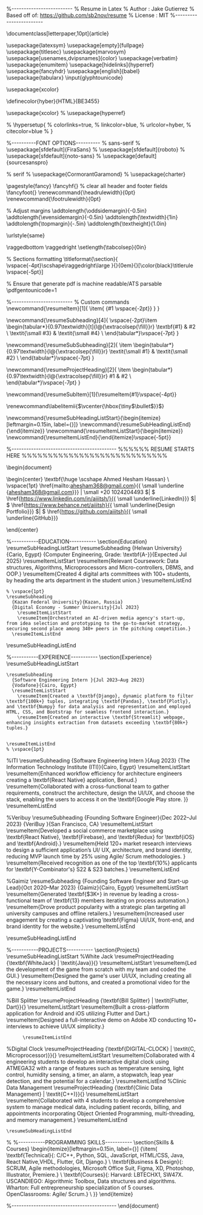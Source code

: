 %-------------------------
% Resume in Latex
% Author : Jake Gutierrez
% Based off of: https://github.com/sb2nov/resume
% License : MIT
%------------------------

\documentclass[letterpaper,10pt]{article}

\usepackage{latexsym}
\usepackage[empty]{fullpage}
\usepackage{titlesec}
\usepackage{marvosym}
\usepackage[usenames,dvipsnames]{color}
\usepackage{verbatim}
\usepackage{enumitem}
\usepackage[hidelinks]{hyperref}
\usepackage{fancyhdr}
\usepackage[english]{babel}
\usepackage{tabularx}
\input{glyphtounicode}


\usepackage{xcolor}

\definecolor{hyber}{HTML}{BE3455}

\usepackage{xcolor}
% \usepackage{hyperref}

% \hypersetup{
%     colorlinks=true,
%     linkcolor=blue,
%     urlcolor=hyber,
%     citecolor=blue
% }


%----------FONT OPTIONS----------
% sans-serif
% \usepackage[sfdefault]{FiraSans}
% \usepackage[sfdefault]{roboto}
% \usepackage[sfdefault]{noto-sans}
% \usepackage[default]{sourcesanspro}

% serif
% \usepackage{CormorantGaramond}
% \usepackage{charter}


\pagestyle{fancy}
\fancyhf{} % clear all header and footer fields
\fancyfoot{}
\renewcommand{\headrulewidth}{0pt}
\renewcommand{\footrulewidth}{0pt}

% Adjust margins
\addtolength{\oddsidemargin}{-0.5in}
\addtolength{\evensidemargin}{-0.5in}
\addtolength{\textwidth}{1in}
\addtolength{\topmargin}{-.5in}
\addtolength{\textheight}{1.0in}

\urlstyle{same}

\raggedbottom
\raggedright
\setlength{\tabcolsep}{0in}

% Sections formatting
\titleformat{\section}{
  \vspace{-4pt}\scshape\raggedright\large
}{}{0em}{}[\color{black}\titlerule \vspace{-5pt}]

% Ensure that generate pdf is machine readable/ATS parsable
\pdfgentounicode=1

%-------------------------
% Custom commands
\newcommand{\resumeItem}[1]{
  \item{
    {#1 \vspace{-2pt}}
  }
}

\newcommand{\resumeSubheading}[4]{
  \vspace{-2pt}\item
    \begin{tabular*}{0.97\textwidth}[t]{l@{\extracolsep{\fill}}r}
      \textbf{#1} & #2 \\
      \textit{\small #3} & \textit{\small #4} \\
    \end{tabular*}\vspace{-7pt}
}

\newcommand{\resumeSubSubheading}[2]{
    \item
    \begin{tabular*}{0.97\textwidth}{l@{\extracolsep{\fill}}r}
      \textit{\small #1} & \textit{\small #2} \\
    \end{tabular*}\vspace{-7pt}
}

\newcommand{\resumeProjectHeading}[2]{
    \item
    \begin{tabular*}{0.97\textwidth}{l@{\extracolsep{\fill}}r}
      #1 & #2 \\
    \end{tabular*}\vspace{-7pt}
}

\newcommand{\resumeSubItem}[1]{\resumeItem{#1}\vspace{-4pt}}

\renewcommand\labelitemii{$\vcenter{\hbox{\tiny$\bullet$}}$}

\newcommand{\resumeSubHeadingListStart}{\begin{itemize}[leftmargin=0.15in, label={}]}
\newcommand{\resumeSubHeadingListEnd}{\end{itemize}}
\newcommand{\resumeItemListStart}{\begin{itemize}}
\newcommand{\resumeItemListEnd}{\end{itemize}\vspace{-5pt}}

%-------------------------------------------
%%%%%%  RESUME STARTS HERE  %%%%%%%%%%%%%%%%%%%%%%%%%%%%


\begin{document}


\begin{center}
    \textbf{\huge \scshape Ahmed Hesham Hassan} \\ \vspace{1pt}
    \href{mailto:ahesham368@gmail.com}{{  \small \underline {ahesham368@gmail.com}}} $|$ 
    \small +20 1024204493 $| $ 
    \href{https://www.linkedin.com/in/aiiitsh/}{{ \small 
 \underline{LinkedIn}}} $| $
 \href{https://www.behance.net/aiiitsh}{{ \small 
 \underline{Design Portfolio}}} $| $
 \href{https://github.com/aiiitsh}{{ \small \underline{GitHub}}} 
    
\end{center}


%-----------EDUCATION-----------
\section{Education}
  \resumeSubHeadingListStart
    \resumeSubheading
      {Helwan University}{Cario, Egypt}
      {Computer Engineering, Grade: \textbf{A-}}{Expected Jul 2025}
        \resumeItemListStart
        \resumeItem{Relevant Coursework: Data structures, Algorithms, Microprocessors and Micro-controllers, DBMS, and OOP.}
        \resumeItem{Created 4 digital arts committees with 100+ students, by heading the arts department in the student union.}
      \resumeItemListEnd

    % \vspace{1pt}
    \resumeSubheading
      {Kazan Federal University}{Kazan, Russia}
      {Digital Economy - Summer University}{Jul 2023}
        \resumeItemListStart
        \resumeItem{Orchestrated an AI-driven media agency's start-up, from idea selection and prototyping to the go-to-market strategy, securing second place among 340+ peers in the pitching competition.}
      \resumeItemListEnd
  \resumeSubHeadingListEnd


%-----------EXPERIENCE-----------
\section{Experience}
  \resumeSubHeadingListStart
  
    \resumeSubheading
      {Software Engineering Intern }{Jul 2023–Aug 2023}
      {Vodafone}{Cairo, Egypt}
      \resumeItemListStart
        \resumeItem{Created a \textbf{Django}, dynamic platform to filter \textbf{100k+} tuples, integrating \textbf{Pandas}, \textbf{Plotly}, and \textbf{Numpy} for data analysis and representation and employed HTML, CSS, and Bootstrap for seamless frontend interaction.}
        \resumeItem{Created an interactive \textbf{Streamlit} webpage, enhancing insights extraction from datasets exceeding \textbf{80k+} tuples.}
        
        
    \resumeItemListEnd
    % \vspace{1pt}
%ITI
    \resumeSubheading
      {Software Engineering Intern }{Aug 2023}
      {The Information Technology Institute (ITI)}{Cairo, Egypt}
      \resumeItemListStart
        \resumeItem{Enhanced workflow efficiency for architecture engineers creating a \textbf{React Native} application, Benud.}
        \resumeItem{Collaborated with a cross-functional team to gather requirements, construct the architecture, design the UI/UX, and choose the stack, enabling the users to access it on the \textbf{Google Play store. }}   
    \resumeItemListEnd
  
%Veribuy
\resumeSubheading
      {Founding Software Engineer}{Dec 2022–Jul 2023}
      {VeriBuy }{San Francisco, CA}
      \resumeItemListStart
        \resumeItem{Developed a social commerce marketplace using \textbf{React Native}, \textbf{Firebase}, and \textbf{Redux} for \textbf{iOS} and \textbf{Android}.}
        \resumeItem{Held 120+ market research interviews to design a sufficient application’s UI/ UX, architecture, and brand identity, reducing MVP launch time by 25\% using Agile/ Scrum methodologies. } 
        \resumeItem{Received recognition as one of the top \textbf{10\%} applicants for \textbf{Y-Combinator's} S22 \& S23 batches.}
    \resumeItemListEnd

%Gaimiz
\resumeSubheading
      {Founding Software Engineer and Start-up Lead}{Oct 2020–Mar 2023}
      {Gaimiz}{Cairo, Egypt}
      \resumeItemListStart
        \resumeItem{Generated \textbf{\$3K+} in revenue by leading a cross-functional team of \textbf{13} members iterating on process automation.}
        \resumeItem{Drove product popularity with a strategic plan targeting all university campuses and offline retailers.} 
        \resumeItem{Increased user engagement by creating a captivating \textbf{Figma} UI/UX, front-end, and brand identity for the website.}
    \resumeItemListEnd
    
  \resumeSubHeadingListEnd

%-----------PROJECTS-----------
\section{Projects}
    \resumeSubHeadingListStart
%White Jack
      \resumeProjectHeading
          {\textbf{WhiteJack} $|$ \textit{Java}}{}
          \resumeItemListStart
            \resumeItem{Led the development of the game from scratch with my team and coded the GUI.}
            \resumeItem{Designed the game's user UI/UX, including creating all the necessary icons and buttons, and created a promotional video for the game.}
          \resumeItemListEnd

%Bill Splitter
      \resumeProjectHeading
          {\textbf{Bill Splitter} $|$ \textit{Flutter, Dart}}{}
          \resumeItemListStart
            \resumeItem{Built a cross-platform application for Android and iOS utilizing Flutter and Dart.}
            \resumeItem{Designed a full-interactive demo on Adobe XD conducting 10+ interviews to achieve UI/UX simplicity.}
            
            
          \resumeItemListEnd

%Digital Clock
      \resumeProjectHeading
          {\textbf{DIGITAL-CLOCK} $|$ \textit{C, Microprocessor)}}{}
          \resumeItemListStart
            \resumeItem{Collaborated with 4 engineering students to develop an interactive digital clock using ATMEGA32 with a range of features such as temperature sensing, light control, humidity sensing, a timer, an alarm, a stopwatch, leap year detection, and the potential for a calendar.}
          \resumeItemListEnd
%Clinic Data Management
      \resumeProjectHeading
          {\textbf{Clinic Data Management} $|$ \textit{C++)}}{}
          \resumeItemListStart
            \resumeItem{Collaborated with 4 students to develop a comprehensive system to manage medical data, including patient records, billing, and appointments incorporating Object Oriented Programming, multi-threading, and memory management.}
          \resumeItemListEnd


    \resumeSubHeadingListEnd




%
%-----------PROGRAMMING SKILLS-----------
\section{Skills \& Courses}
 \begin{itemize}[leftmargin=0.15in, label={}]
    {\item{
     \textbf{Technical}{: C/C++, Python, SQL, JavaScript, HTML/CSS, Java, React Native,VHDL, Flutter, Git, Django.} \\
     \textbf{Business \& Design}{: SCRUM, Agile methodologies, Microsoft Office Suit, Figma, XD, Photoshop, Illustrator, Premiere.} \\
     \textbf{Courses}{: Harvard: LBTECHX1, SW47X. USCANDIEGO: Algorithmic Toolbox, Data structures and algorithms. Wharton: Full entrepreneurship specialization of 5 courses. OpenClassrooms: Agile/ Scrum.} \\
    }}
 \end{itemize}

%-------------------------------------------
\end{document}
